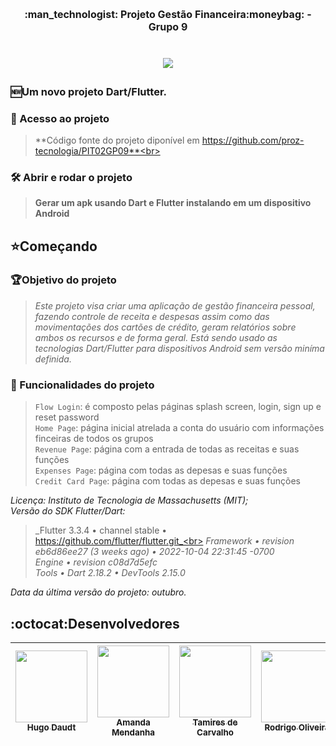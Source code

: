 <h1 align="center" style="font-size: 16px;"> :man_technologist:   Projeto Gestão Financeira:moneybag: - Grupo 9 <h1>

<p align="center"><img src="http://img.shields.io/static/v1?label=STATUS&message=EM%20DESENVOLVIMENTO&color=GREEN&style=for-the-badge"/></p>

### :new:Um novo projeto Dart/Flutter.
### 📁 Acesso ao projeto<br>
> **Código fonte do projeto diponível em https://github.com/proz-tecnologia/PIT02GP09**<br>
### 🛠️ Abrir e rodar o projeto<br>
> **Gerar um apk usando Dart e Flutter instalando em um dispositivo Android**<br>
## :star:Começando
### :trophy:Objetivo do projeto
> _Este projeto visa criar uma aplicação de gestão financeira pessoal, fazendo controle de receita e despesas assim como das movimentações dos cartões de crédito, geram relatórios sobre ambos os recursos e de forma geral. Está sendo usado as tecnologias Dart/Flutter para dispositivos Android sem versão miníma definida._<br>
### :hammer: Funcionalidades do projeto<br> 
> `Flow Login`: é composto pelas páginas splash screen, login, sign up e reset password<br> 
> `Home Page`: página inicial atrelada a conta do usuário com informações finceiras de todos os grupos<br> 
> `Revenue Page`: página com a entrada de todas as receitas e suas funções<br> 
> `Expenses Page`: página com todas as depesas e suas funções<br>
> `Credit Card Page`: página com todas as depesas e suas funções<br>
	
_Licença: Instituto de Tecnologia de Massachusetts (MIT);_<br>
_Versão do SDK Flutter/Dart:_<br>
> _Flutter 3.3.4 • channel stable • https://github.com/flutter/flutter.git_<br>
> _Framework • revision eb6d86ee27 (3 weeks ago) • 2022-10-04 22:31:45 -0700_<br>
> _Engine • revision c08d7d5efc_<br>
> _Tools • Dart 2.18.2 • DevTools 2.15.0_<br>
	
_Data da última versão do projeto: outubro._<br>
	
## :octocat:Desenvolvedores

| [<img src="https://avatars.githubusercontent.com/u/70405742?v=4" width=115><br><sub>Hugo Daudt</sub>](https://github.com/HugoDaudt) |  [<img src="https://avatars.githubusercontent.com/u/112892707?v=4" width=115><br><sub>Amanda Mendanha</sub>](https://github.com/Amanda-Mendanha) |  [<img src="https://avatars.githubusercontent.com/u/113555317?v=4" width=115><br><sub>Tamires de Carvalho</sub>](https://github.com/TamiresDCarvalho) |  [<img src="https://avatars.githubusercontent.com/u/67833327?v=4" width=115><br><sub>Rodrigo Oliveira</sub>](https://github.com/rexoliveira) |
| :---: | :---: | :---: | :---: 
